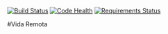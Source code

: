 [![Build Status](https://travis-ci.org/ebratz/bratzsoft.com.svg?branch=master)](https://travis-ci.org/ebratz/bratzsoft.com) [![Code Health](https://landscape.io/github/ebratz/bratzsoft.com/master/landscape.svg?style=flat)](https://landscape.io/github/ebratz/bratzsoft.com/master) [![Requirements Status](https://requires.io/github/ebratz/bratzsoft.com/requirements.svg?branch=master)](https://requires.io/github/ebratz/bratzsoft.com/requirements/?branch=master)




#Vida Remota
